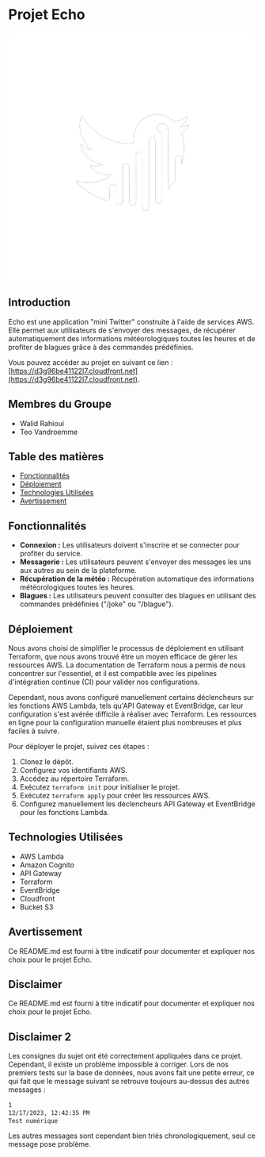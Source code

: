 # Projet Echo

![Logo](front/src/img/logo.png)

## Introduction

Echo est une application "mini Twitter" construite à l'aide de services AWS. Elle permet aux utilisateurs de s'envoyer des messages, de récupérer automatiquement des informations météorologiques toutes les heures et de profiter de blagues grâce à des commandes prédéfinies.

Vous pouvez accéder au projet en suivant ce lien : [https://d3g96be41122l7.cloudfront.net](https://d3g96be41122l7.cloudfront.net).

## Membres du Groupe

- Walid Rahioui
- Teo Vandroemme

## Table des matières

- [Fonctionnalités](#fonctionnalités)
- [Déploiement](#déploiement)
- [Technologies Utilisées](#technologies-utilisées)
- [Avertissement](#avertissement)

## Fonctionnalités

- **Connexion :** Les utilisateurs doivent s'inscrire et se connecter pour profiter du service.
- **Messagerie :** Les utilisateurs peuvent s'envoyer des messages les uns aux autres au sein de la plateforme.
- **Récupération de la météo :** Récupération automatique des informations météorologiques toutes les heures.
- **Blagues :** Les utilisateurs peuvent consulter des blagues en utilisant des commandes prédéfinies ("/joke" ou "/blague").

## Déploiement

Nous avons choisi de simplifier le processus de déploiement en utilisant Terraform, que nous avons trouvé être un moyen efficace de gérer les ressources AWS. La documentation de Terraform nous a permis de nous concentrer sur l'essentiel, et il est compatible avec les pipelines d'intégration continue (CI) pour valider nos configurations.

Cependant, nous avons configuré manuellement certains déclencheurs sur les fonctions AWS Lambda, tels qu'API Gateway et EventBridge, car leur configuration s'est avérée difficile à réaliser avec Terraform. Les ressources en ligne pour la configuration manuelle étaient plus nombreuses et plus faciles à suivre.

Pour déployer le projet, suivez ces étapes :

1. Clonez le dépôt.
2. Configurez vos identifiants AWS.
3. Accédez au répertoire Terraform.
4. Exécutez `terraform init` pour initialiser le projet.
5. Exécutez `terraform apply` pour créer les ressources AWS.
6. Configurez manuellement les déclencheurs API Gateway et EventBridge pour les fonctions Lambda.

## Technologies Utilisées

- AWS Lambda
- Amazon Cognito
- API Gateway
- Terraform
- EventBridge
- Cloudfront
- Bucket S3

## Avertissement

Ce README.md est fourni à titre indicatif pour documenter et expliquer nos choix pour le projet Echo.

## Disclaimer

Ce README.md est fourni à titre indicatif pour documenter et expliquer nos choix pour le projet Echo.

## Disclaimer 2

Les consignes du sujet ont été correctement appliquées dans ce projet. Cependant, il existe un problème impossible à corriger. Lors de nos premiers tests sur la base de données, nous avons fait une petite erreur, ce qui fait que le message suivant se retrouve toujours au-dessus des autres messages :

```plaintext
1
12/17/2023, 12:42:35 PM
Test numérique
```
Les autres messages sont cependant bien triés chronologiquement, seul ce message pose problème.


